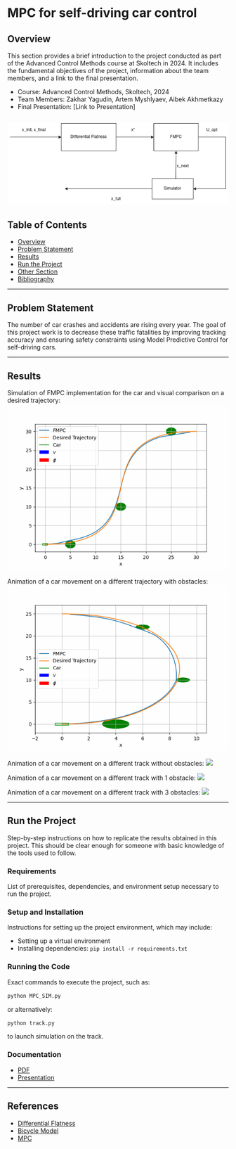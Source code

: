 # MPC for self-driving car control

## Overview
This section provides a brief introduction to the project conducted as part of the Advanced Control Methods course at Skoltech in 2024. It includes the fundamental objectives of the project, information about the team members, and a link to the final presentation.

- Course: Advanced Control Methods, Skoltech, 2024
- Team Members: Zakhar Yagudin, Artem Myshlyaev, Aibek Akhmetkazy
- Final Presentation: [Link to Presentation]

![](structure.png)
---

## Table of Contents

- [Overview](#overview)
- [Problem Statement](#problem-statement)
- [Results](#results)
- [Run the Project](#run-the-project)
- [Other Section](#other-section)
- [Bibliography](#bibliography)

---

## Problem Statement
The number of car crashes and accidents are rising every year. The goal of this project work is to decrease these traffic fatalities by improving tracking accuracy and ensuring safety constraints using Model Predictive Control for self-driving cars.

[//]: # (This section delves into the specifics of the challenge tackled during the project. It provides context, outlines the objectives, and discusses the significance of the problem.)

[//]: # (### Subsection &#40;if any&#41;)
[//]: # (Subsections may be added to further break down the problem, provide background information, or elaborate on specific aspects that are crucial to understanding the project's scope.)

---

## Results
[//]: # (Below should be links to gifs)

Simulation of FMPC implementation for the car and visual comparison on a desired trajectory:
![](mpc.gif)

Animation of a car movement on a different trajectory with obstacles:
![](obstacle.gif)

Animation of a car movement on a different track without obstacles:
![](track.gif)

Animation of a car movement on a different track with 1 obstacle:
![](track_obstacle.gif)

Animation of a car movement on a different track with 3 obstacles:
![](track_obstacles.gif)

[//]: # (Detailed explanation of the findings, performance metrics, and outcomes of the project. This section may include graphs, tables, and other visual aids to support the results.)

[//]: # (### Subsection &#40;if any&#41;)
[//]: # (Subsections may be used to organize results into categories, discuss different algorithms or methods used, or compare various scenarios within the project.)

---

## Run the Project
Step-by-step instructions on how to replicate the results obtained in this project. This should be clear enough for someone with basic knowledge of the tools used to follow.

### Requirements
List of prerequisites, dependencies, and environment setup necessary to run the project.

### Setup and Installation
Instructions for setting up the project environment, which may include:
- Setting up a virtual environment
- Installing dependencies: `pip install -r requirements.txt`

### Running the Code
Exact commands to execute the project, such as:

```bash
python MPC_SIM.py
```
or alternatively:

```bash
python track.py
```
to launch simulation on the track.

### Documentation
- [PDF](https://www.overleaf.com/read/tjjmdndmnvnt#5d0725)
- [Presentation](AutunomousCar_MPC.pptx)
---

## References
- [Differential Flatness](https://www.cds.caltech.edu/~murray/preprints/mrs95-imece.pdf)
- [Bicycle Model](https://www.researchgate.net/publication/318810853_The_kinematic_bicycle_model_A_consistent_model_for_planning_feasible_trajectories_for_autonomous_vehicles)
- [MPC](https://en.wikipedia.org/wiki/Model_predictive_control)
